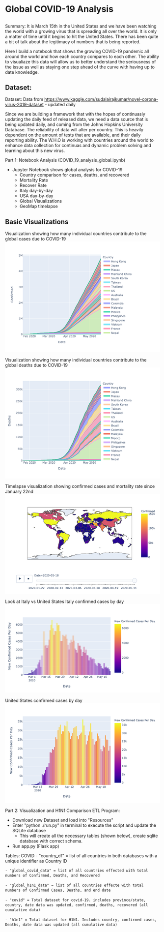 # Global COVID-19 Analysis

##
Summary:
It is March 15th in the United States and we have been watching the world with a growing virus that is spreading all over the world. It is only a matter of time until it begins to hit the United States. There has been quite a bit of talk about the legitimacy of numbers that is being reported.

Here I build a notebook that shows the growing COVID-19 pandemic all around the world and how each country compares to each other. The ability to visualiaze this data will allow us to better understand the seriousness of the issue as well as staying one step ahead of the curve with having up to date knowledge.

## Dataset:
Dataset: Data from https://www.kaggle.com/sudalairajkumar/novel-corona-virus-2019-dataset - updated daily

Since we are building a framework that with the hopes of continuasly updating the daily feed of released data, we need a data source that is being updated daily, and coming from the Johns Hopkins University Database. The reliability of data will alter per country. This is heavily dependent on the amount of tests that are available, and their daily reporting ability. The W.H.O is working with countries around the world to enhance data collection for continuas and dynamic problem solving and learning about this new virus.

Part 1: Notebook Analysis (COVID_19_analysis_global.ipynb)
- Jupyter Notebook shows global analysis for COVID-19
  - Country comparison for cases, deaths, and recovered
  - Mortality Rate
  - Recover Rate
  - Italy day-by-day
  - USA day-by-day
  - Global Visualizations
  - GeoMap timelapse

## Basic Visualizations

Visualization showing how many individual countries contribute to the global cases due to COVID-19
![](images/global_confirmed_cases_by_country.png)

Visualization showing how many individual countries contribute to the global deaths due to COVID-19
![](images/global_confirmed_deaths_by_country.png)


Timelapse visualization showing confirmed cases and mortality rate since January 22nd
![](images/geomap_cases.png)

Look at Italy vs United States
Italy confirmed cases by day
![](images/italy_cases_by_day.png)

United States confirmed cases by day
![](images/us_confirmed_cases_by_day.png)

Part 2: Visualization and H1N1 Comparison
ETL Program:
 - Download new Dataset and load into "Resources"
 - Enter "python ./run.py" in terminal to execute the script and update the SQLite database
    - This will create all the necessary tables (shown below), create sqlite database with correct schema.
 - Run app.py (Flask app)

Tables:
COVID
    - "country_df" = list of all countries in both databases with a unique identifier as Country ID

    - "global_covid_data" = list of all countries effected with total numbers of Confirmed, Deaths, and Recovered
    
    - "global_h1n1_data" = list of all countries effecte with total numbers of Confirmed Cases, Deaths, and end date
    
    - "covid" = Total dataset for covid-19. includes province/state, country, date data was updated, confirmed, deaths, recovered (all cumulative data)
    
    - "h1n1" = Total dataset for H1N1. Includes country, confirmed cases, Deaths, date data was updated (all cumulative data)
    
